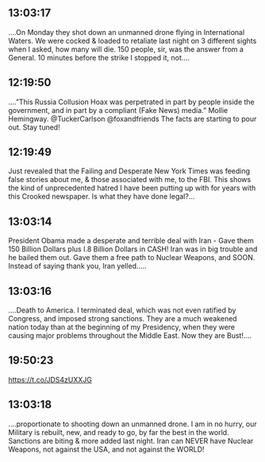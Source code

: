 ## 13:03:17
....On Monday they shot down an unmanned drone flying in International Waters. We were cocked &amp; loaded to retaliate last night on 3 different sights when I asked, how many will die. 150 people, sir, was the answer from a General. 10 minutes before the strike I stopped it, not....
## 12:19:50
....”This Russia Collusion Hoax was perpetrated in part by people inside the government, and in part by a compliant (Fake News) media.” Mollie Hemingway.  @TuckerCarlson @foxandfriends  The facts are starting to pour out. Stay tuned!
## 12:19:49
Just revealed that the Failing and Desperate New York Times was feeding false stories about me, &amp; those associated with me, to the FBI. This shows the kind of unprecedented hatred I have been putting up with for years with this Crooked newspaper. Is what they have done legal?...
## 13:03:14
President Obama made a desperate and terrible deal with Iran - Gave them 150 Billion Dollars plus I.8 Billion Dollars in CASH! Iran was in big trouble and he bailed them out. Gave them a free path to Nuclear Weapons, and SOON. Instead of saying thank you, Iran yelled.....
## 13:03:16
....Death to America. I terminated deal, which was not even ratified by Congress, and imposed strong sanctions. They are a much weakened nation today than at the beginning of my Presidency, when they were causing major problems throughout the Middle East. Now they are Bust!....
## 19:50:23
https://t.co/JDS4zUXXJG
## 13:03:18
....proportionate to shooting down an unmanned drone. I am in no hurry, our Military is rebuilt, new,  and ready to go, by far the best in the world. Sanctions are biting &amp; more added last night. Iran can NEVER have Nuclear Weapons, not against the USA, and not against the WORLD!
